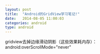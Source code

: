 ```yaml
---
layout: post
title:  "Android的GridView学习笔记!"
date:   2014-08-05 11:00:03
categories: android
type: android
---
```


gridview去掉边缘滑动阴影（这些效果耗内存）：
android:overScrollMode="never"
